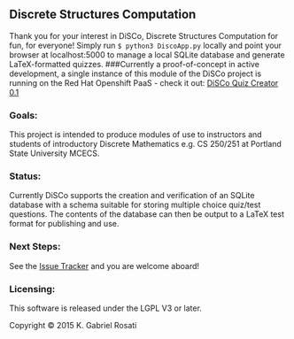 ## Discrete Structures Computation
Thank you for your interest in DiSCo, Discrete Structures Computation for fun, for everyone!
Simply run `$ python3 DiscoApp.py` locally and point your browser at localhost:5000 to manage a local SQLite database and generate LaTeX-formatted quizzes.
###Currently a proof-of-concept in active development, a single instance of this module of the DiSCo project is running on the Red Hat Openshift PaaS - check it out: [DiSCo Quiz Creator 0.1](http://disco-gpdx.rhcloud.com/)
### Goals:
This project is intended to produce modules of use to instructors and students of
introductory Discrete Mathematics e.g. CS 250/251 at Portland State University MCECS.

### Status:
Currently DiSCo supports the creation and verification of an SQLite database
with a schema suitable for storing multiple choice quiz/test questions. The contents
of the database can then be output to a LaTeX test format for publishing and use.

### Next Steps:
See the [Issue Tracker](https://github.com/gabrielpdx/DiSCo/issues) and you
are welcome aboard!

### Licensing:
This software is released under the LGPL V3 or later.
 
Copyright &copy; 2015 K. Gabriel Rosati
